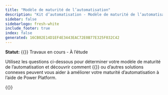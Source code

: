 ```yaml
---
title: "Modèle de maturité de l’automatisation"
description: "Kit d’automatisation - Modèle de maturité de l’automatisation"
sidebar: false
sidebarlogo: fresh-white
include_footer: true
index: false
generated: 16CB02E14D1EF4E3443EAC72E0B77E325F032C42
---
```


**Statut:** {{<externalImage src="https://github.githubassets.com/images/icons/emoji/unicode/1f6a7.png" size="16x16" text="Construction Icon">}} Travaux en cours - À l’étude

Utilisez les questions ci-dessous pour déterminer votre modèle de maturité de l’automatisation et découvrir comment {{<product-name>}} ou d’autres solutions connexes peuvent vous aider à améliorer votre maturité d’automatisation à l’aide de Power Platform.

{{<questions name="/content/fr/automation-maturity-model.json" completed="" shownavigationbuttons="false" locale="fr">}}
